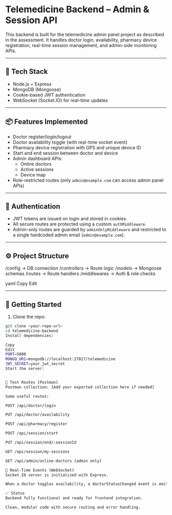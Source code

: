 # Telemedicine Backend – Admin & Session API

This backend is built for the telemedicine admin panel project as described in the assessment. It handles doctor login, availability, pharmacy device registration, real-time session management, and admin-side monitoring APIs.

---

## 🔧 Tech Stack

- Node.js + Express
- MongoDB (Mongoose)
- Cookie-based JWT authentication
- WebSocket (Socket.IO) for real-time updates

---

## 📦 Features Implemented

- Doctor register/login/logout
- Doctor availability toggle (with real-time socket event)
- Pharmacy device registration with GPS and unique device ID
- Start and end session between doctor and device
- Admin dashboard APIs:
  - Online doctors
  - Active sessions
  - Device map
- Role-restricted routes (only `admin@example.com` can access admin panel APIs)

---

## 🔐 Authentication

- JWT tokens are issued on login and stored in cookies.
- All secure routes are protected using a custom `authMiddleware`.
- Admin-only routes are guarded by `adminOnlyMiddleware` and restricted to a single hardcoded admin email (`admin@example.com`).

---

## ⚙️ Project Structure

/config → DB connection
/controllers → Route logic
/models → Mongoose schemas
/routes → Route handlers
/middlewares → Auth & role checks


yaml
Copy
Edit

---

## 🚀 Getting Started

1. Clone the repo:
```bash
git clone <your-repo-url>
cd telemedicine-backend
Install dependencies:

Copy
Edit
PORT=5000
MONGO_URI=mongodb://localhost:27017/telemedicine
JWT_SECRET=your_jwt_secret
Start the server:


🧪 Test Routes (Postman)
Postman collection: [Add your exported collection here if needed]

Some useful routes:

POST /api/doctor/login

PUT /api/doctor/availability

POST /api/pharmacy/register

POST /api/session/start

PUT /api/session/end/:sessionId

GET /api/session/my-sessions

GET /api/admin/online-doctors (admin only)

📡 Real-Time Events (WebSocket)
Socket.IO server is initialized with Express.

When a doctor toggles availability, a doctorStatusChanged event is emitted to all connected clients.

✅ Status
Backend fully functional and ready for frontend integration.

Clean, modular code with secure routing and error handling.